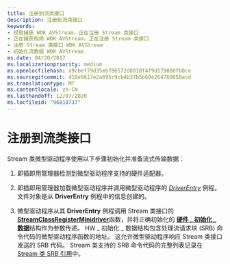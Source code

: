 ```yaml
---
title: 注册到流类接口
description: 注册到流类接口
keywords:
- 视频捕获 WDK AVStream，正在注册 Stream 类接口
- 正在捕获视频 WDK AVStream，正在注册 Stream 类接口
- 注册 Stream 类接口 WDK AVStream
- 初始化流数据 WDK AVStream
ms.date: 04/20/2017
ms.localizationpriority: medium
ms.openlocfilehash: a9cbef79d35eb786572d8818f4f9d179880fb0ce
ms.sourcegitcommit: 418e6617e2a695c9cb4b37b5b60e264760858acd
ms.translationtype: MT
ms.contentlocale: zh-CN
ms.lasthandoff: 12/07/2020
ms.locfileid: "96818737"
---
```

# <a name="registering-with-the-stream-class-interface"></a>注册到流类接口


Stream 类微型驱动程序使用以下步骤初始化并准备流式传输数据：

1.  即插即用管理器检测到微型驱动程序支持的硬件适配器。

2.  即插即用管理器加载微型驱动程序并调用微型驱动程序的 [*DriverEntry*](/windows-hardware/drivers/ddi/wdm/nc-wdm-driver_initialize) 例程。 文件对象是从 **DriverEntry** 例程中的信息创建的。

3.  微型驱动程序从其 **DriverEntry** 例程调用 Stream 类接口的 [**StreamClassRegisterMinidriver**](/windows-hardware/drivers/ddi/strmini/nf-strmini-streamclassregisteradapter)函数，并将正确初始化的 [**硬件 \_ 初始化 \_ 数据**](/windows-hardware/drivers/ddi/strmini/ns-strmini-_hw_initialization_data)结构作为参数传递。 HW \_ 初始化 \_ 数据结构包含处理流请求块 (SRB) 命令代码的微型驱动程序函数的地址。 这允许微型驱动程序响应 Stream 类接口发送的 SRB 代码。 Stream 类支持的 SRB 命令代码的完整列表记录在 [Stream 类 SRB 引用](./stream-class-srb-reference.md)中。

 

